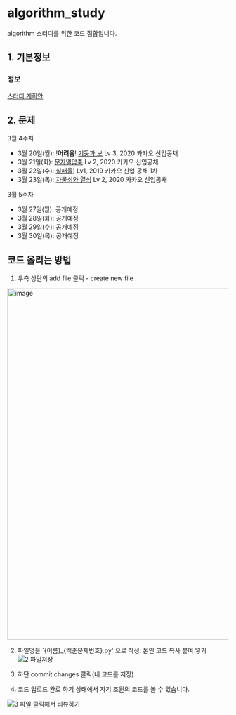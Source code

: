 # algorithm_study
algorithm 스터디를 위한 코드 집합입니다.

## 1. 기본정보

### 정보

[스터디 계획안](https://docs.google.com/document/d/1DNFapNsQCPnBq3JAsf0L8exDErk74UE3jMc3opr7wII/edit)

## 2. 문제

3월 4주차
- 3월 20일(월): !**어려움**! [기둥과 보](https://school.programmers.co.kr/learn/courses/30/lessons/60061) Lv 3, 2020 카카오 신입공채  
- 3월 21일(화): [문자열압축](https://school.programmers.co.kr/learn/courses/30/lessons/60057) Lv 2, 2020 카카오 신입공채
- 3월 22일(수): [실패율](https://school.programmers.co.kr/learn/courses/30/lessons/42889)) Lv1, 2019 카카오 신입 공채 1차
- 3월 23일(목): [자물쇠와 열쇠](https://school.programmers.co.kr/learn/courses/30/lessons/60059) Lv 2, 2020 카카오 신입공채

3월 5주차
- 3월 27일(월): 공개예정
- 3월 28일(화): 공개예정
- 3월 29일(수): 공개예정
- 3월 30일(목): 공개예정

## 코드 올리는 방법

1. 우측 상단의 add file 클릭 - create new file

<img width="800" alt="image" src="https://user-images.githubusercontent.com/39439424/225250450-877c3ca9-5102-4824-974e-872cf69c12fb.png">

2. 파일명을 `{이름}_{백준문제번호}.py' 으로 작성, 본인 코드 복사 붙여 넣기
![2 파일저장](https://user-images.githubusercontent.com/39439424/225705907-9663d485-0ec0-4390-b7ba-4ddbfb55b1a6.JPG)

3. 하단 commit changes 클릭(내 코드를 저장)

4. 코드 업로드 완료
하기 상태에서 자기 조원의 코드를 볼 수 있습니다.

![3  파일 클릭해서 리뷰하기](https://user-images.githubusercontent.com/39439424/225705954-154af5f7-ea43-48e6-af89-7b6b3d5a093a.JPG)


